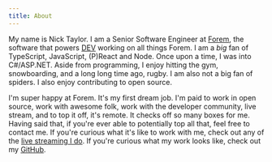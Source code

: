 ```yaml
---
title: About
---
```


My name is Nick Taylor. I am a Senior Software Engineer at [Forem](https://www.forem.com/), the software that powers [DEV](https://dev.to) working on all things Forem. I am a <em>big</em> fan of TypeScript, JavaScript, (P)React and Node. Once upon a time, I was into C#/ASP.NET. Aside from programming, I enjoy hitting the gym, snowboarding, and a long long time ago, rugby. I am also not a big fan of spiders. I also enjoy contributing to open source.

I'm super happy at Forem. It's my first dream job. I'm paid to work in open source, work with awesome folk, work with the developer community, live stream, and to top it off, it's remote. It checks off so many boxes for me. Having said that, if you're ever able to potentially top all that, feel free to contact me. If you're curious what it's like to work with me, check out any of the [live streaming I do](/live-coding/). If you're curious what my work looks like, check out my [GitHub](http://github.com/nickytonline).
